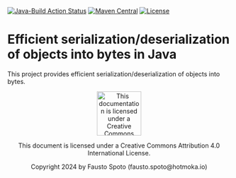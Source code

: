 [![Java-Build Action Status](https://github.com/Hotmoka/io-hotmoka-marshalling/actions/workflows/java_build.yml/badge.svg)](https://github.com/Hotmoka/io-hotmoka-marshalling/actions)
[![Maven Central](https://img.shields.io/maven-central/v/io.hotmoka.marshalling/io-hotmoka-marshalling-api.svg?label=Maven%20Central)](https://central.sonatype.com/search?smo=true&q=g:io.hotmoka.marshalling)
[![License](https://img.shields.io/badge/License-Apache%202.0-blue.svg)](http://www.apache.org/licenses/LICENSE-2.0.html)

# Efficient serialization/deserialization of objects into bytes in Java

This project provides efficient serialization/deserialization of objects into bytes.

<p align="center"><img width="100" src="https://mirrors.creativecommons.org/presskit/buttons/88x31/png/by.png" alt="This documentation is licensed under a Creative Commons Attribution 4.0 International License"></p><p align="center">This document is licensed under a Creative Commons Attribution 4.0 International License.</p>

<p align="center">Copyright 2024 by Fausto Spoto (fausto.spoto@hotmoka.io)</p>
